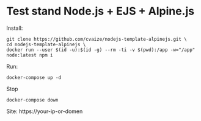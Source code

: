 # Test stand Node.js + EJS + Alpine.js

Install:
```shell
git clone https://github.com/cvaize/nodejs-template-alpinejs.git \
cd nodejs-template-alpinejs \
docker run --user $(id -u):$(id -g) --rm -ti -v $(pwd):/app -w="/app" node:latest npm i
```

Run:
```shell
docker-compose up -d
```

Stop
```shell
docker-compose down
```

Site: https://your-ip-or-domen
